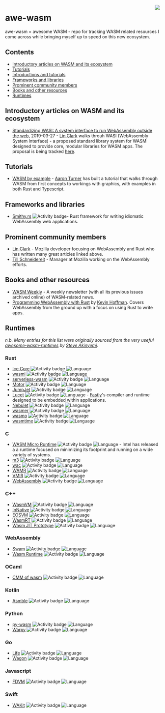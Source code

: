 [<img src="https://github.com/jghoman/awe-wasm/raw/master/wasm-logo.png" align="right">](https://webassembly.org/)
# awe-wasm
awe-wasm = awesome WASM - repo for tracking WASM related resources I come across while bringing myself up to speed on this new ecosystem.

## Contents
- [Introductory articles on WASM and its ecosystem](#introductory-articles-on-wasm-and-its-ecosystem)
- [Tutorials](#tutorials)
- [Introductions and tutorials](#introductions-and-tutorials)
- [Frameworks and libraries](#frameworks-and-libraries)
- [Prominent community members](#prominent-community-members)
- [Books and other resources](#books-and-other-resources)
- [Runtimes](#runtimes)

## Introductory articles on WASM and its ecosystem
* [Standardizing WASI: A system interface to run WebAssembly outside the web](https://hacks.mozilla.org/2019/03/standardizing-wasi-a-webassembly-system-interface/), 2019-03-27 - [Lin Clark](https://twitter.com/linclark) walks throuh WASI (WebAssembly System Interface) - a proposed standard library system for WASM designed to provide core, modular libraries for WASM apps.  The proposal is being tracked [here](https://wasi.dev/).

## Tutorials
* [WASM by example](https://wasmbyexample.dev/) - [Aaron Turner](https://aaronthedev.com/) has built a tutorial that walks through WASM from first concepts to workings with graphics, with examples in both Rust and Typescript.

## Frameworks and libraries
* [Smithy.rs](https://www.smithy.rs/) ![Activity badge](https://img.shields.io/github/commit-activity/m/rbalicki2/smithy)- Rust framework for writing idiomatic WebAssembly web applications.

## Prominent community members
* [Lin Clark](https://twitter.com/linclark) - Mozilla developer focusing on WebAssembly and Rust who has written many great articles linked above.
* [Till Schneidereit](https://twitter.com/tschneidereit) - Manager at Mozilla working on the WebAssembly efforts.

## Books and other resources
* [WASM Weekly](https://wasmweekly.news/) - A weekly newsletter (with all its previous issues archived online) of WASM-related news.
* [Programming WebAssembly with Rust](https://pragprog.com/book/khrust/programming-webassembly-with-rust) by [Kevin Hoffman](https://twitter.com/KevinHoffman).  Covers WebAssembly from the ground up with a focus on using Rust to write apps.

## Runtimes
*n.b. Many entries for this list were originally sourced from the very useful [awesome-wasm-runtimes](https://github.com/appcypher/awesome-wasm-runtimes) by [Steve Akinyemi](https://twitter.com/theappcypher).*
### **Rust**
* [Ice Core](https://github.com/losfair/IceCore) ![Activity badge](https://img.shields.io/github/commit-activity/m/losfair/IceCore) ![Language](https://img.shields.io/github/languages/top/losfair/IceCore)
* [wasmi](https://github.com/paritytech/wasmi) ![Activity badge](https://img.shields.io/github/commit-activity/m/paritytech/wasmi) ![Language](https://img.shields.io/github/languages/top/paritytech/wasmi)
* [serverless-wasm](https://github.com/Geal/serverless-wasm) ![Activity badge](https://img.shields.io/github/commit-activity/m/Geal/serverless-wasm) ![Language](https://img.shields.io/github/languages/top/Geal/serverless-wasm)
* [Motor](https://github.com/penberg/motor) ![Activity badge](https://img.shields.io/github/commit-activity/m/penberg/motor) ![Language](https://img.shields.io/github/languages/top/penberg/motor)
* [JumpJet](https://github.com/jawm/jumpjet) ![Activity badge](https://img.shields.io/github/commit-activity/m/jawm/jumpjet) ![Language](https://img.shields.io/github/languages/top/jawm/jumpjet)
* [Lucet](https://github.com/fastly/lucet)  ![Activity badge](https://img.shields.io/github/commit-activity/m/fastly/lucet) ![Language](https://img.shields.io/github/languages/top/fastly/lucet) - [Fastly](https://www.fastly.com/)'s compiler and runtime designed to be embedded within applications.
* [Nebulet](https://github.com/nebulet/nebulet) ![Activity badge](https://img.shields.io/github/commit-activity/m/nebulet/nebulet) ![Language](https://img.shields.io/github/languages/top/nebulet/nebulet)
* [wasmer](https://github.com/wasmerio/wasmer) ![Activity badge](https://img.shields.io/github/commit-activity/m/wasmerio/wasmer) ![Language](https://img.shields.io/github/languages/top/wasmerio/wasmer)
* [wasmo](https://github.com/appcypher/wasmo) ![Activity badge](https://img.shields.io/github/commit-activity/m/appcypher/wasmo) ![Language](https://img.shields.io/github/languages/top/appcypher/wasmo)
* [wasmtime](https://github.com/CraneStation/wasmtime) ![Activity badge](https://img.shields.io/github/commit-activity/m/CraneStation/wasmtime) ![Language](https://img.shields.io/github/languages/top/CraneStation/wasmtime)
### **C**
* [WASM Micro Runtime](https://github.com/intel/wasm-micro-runtime) ![Activity badge](https://img.shields.io/github/commit-activity/m/intel/wasm-micro-runtime) ![Language](https://img.shields.io/github/languages/top/intel/wasm-micro-runtime) - Intel has released a a runtime focused on minimizing its footprint and running on a wide variety of systems.
* [m3](https://github.com/soundandform/m3) ![Activity badge](https://img.shields.io/github/commit-activity/m/soundandform/m3) ![Language](https://img.shields.io/github/languages/top/soundandform/m3)
* [wac](https://github.com/kanaka/wac) ![Activity badge](https://img.shields.io/github/commit-activity/m/kanaka/wac) ![Language](https://img.shields.io/github/languages/top/kanaka/wac)
* [WAMR](https://github.com/intel/wasm-micro-runtime) ![Activity badge](https://img.shields.io/github/commit-activity/m/intel/wasm-micro-runtime) ![Language](https://img.shields.io/github/languages/top/intel/wasm-micro-runtime)
* [VMIR](https://github.com/andoma/vmir) ![Activity badge](https://img.shields.io/github/commit-activity/m/andoma/vmir) ![Language](https://img.shields.io/github/languages/top/andoma/vmir)
* [WebAssembly](https://github.com/dcodeIO/webassembly) ![Activity badge](https://img.shields.io/github/commit-activity/m/dcodeIO/webassembly) ![Language](https://img.shields.io/github/languages/top/dcodeIO/webassembly)
### **C++**
* [WasmVM](https://github.com/LuisHsu/WasmVM) ![Activity badge](https://img.shields.io/github/commit-activity/m/LuisHsu/WasmVM) ![Language](https://img.shields.io/github/languages/top/LuisHsu/WasmVM)
* [InNative](https://github.com/innative-sdk/innative) ![Activity badge](https://img.shields.io/github/commit-activity/m/innative-sdk/innative) ![Language](https://img.shields.io/github/languages/top/innative-sdk/innative)
* [EOSVM](https://github.com/EOSIO/eos-vm) ![Activity badge](https://img.shields.io/github/commit-activity/m/EOSIO/eos-vm) ![Language](https://img.shields.io/github/languages/top/EOSIO/eos-vm)
* [WasmRT](https://github.com/rhitchcock/wasmrt) ![Activity badge](https://img.shields.io/github/commit-activity/m/rhitchcock/wasmrt) ![Language](https://img.shields.io/github/languages/top/rhitchcock/wasmrt)
* [Wasm JIT Prototype](https://github.com/WebAssembly/wasm-jit-prototype) ![Activity badge](https://img.shields.io/github/commit-activity/m/WebAssembly/wasm-jit-prototype) ![Language](https://img.shields.io/github/languages/top/WebAssembly/wasm-jit-prototype)
### **WebAssembly**
* [Swam](https://github.com/satabin/swam) ![Activity badge](https://img.shields.io/github/commit-activity/m/satabin/swam) ![Language](https://img.shields.io/github/languages/top/satabin/swam)
* [Wasm Runtime](https://github.com/kgtkr/wasm-runtime) ![Activity badge](https://img.shields.io/github/commit-activity/m/kgtkr/wasm-runtime) ![Language](https://img.shields.io/github/languages/top/kgtkr/wasm-runtime)
### **OCaml**
* [CMM of wasm](https://github.com/SimonJF/cmm_of_wasm) ![Activity badge](https://img.shields.io/github/commit-activity/m/SimonJF/cmm_of_wasm) ![Language](https://img.shields.io/github/languages/top/SimonJF/cmm_of_wasm)
### **Kotlin**
* [Asmble](https://github.com/cretz/asmble) ![Activity badge](https://img.shields.io/github/commit-activity/m/cretz/asmble) ![Language](https://img.shields.io/github/languages/top/cretz/asmble)
### **Python**
* [py-wasm](https://github.com/ethereum/py-wasm) ![Activity badge](https://img.shields.io/github/commit-activity/m/ethereum/py-wasm) ![Language](https://img.shields.io/github/languages/top/ethereum/py-wasm)
* [Warpy](https://github.com/kanaka/warpy) ![Activity badge](https://img.shields.io/github/commit-activity/m/kanaka/warpy) ![Language](https://img.shields.io/github/languages/top/kanaka/warpy)
### **Go**
* [Life](https://github.com/perlin-network/life) ![Activity badge](https://img.shields.io/github/commit-activity/m/perlin-network/life) ![Language](https://img.shields.io/github/languages/top/perlin-network/life)
* [Wagon](https://github.com/go-interpreter/wagon) ![Activity badge](https://img.shields.io/github/commit-activity/m/go-interpreter/wagon) ![Language](https://img.shields.io/github/languages/top/go-interpreter/wagon)
### **Javascript**
* [FDVM](https://github.com/funcdef/fdvm) ![Activity badge](https://img.shields.io/github/commit-activity/m/funcdef/fdvm) ![Language](https://img.shields.io/github/languages/top/funcdef/fdvm)
### **Swift**
* [WAKit](https://github.com/akkyie/WAKit) ![Activity badge](https://img.shields.io/github/commit-activity/m/akkyie/WAKit) ![Language](https://img.shields.io/github/languages/top/akkyie/WAKit)
